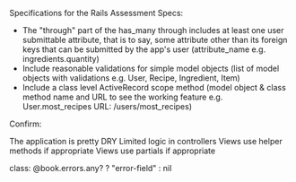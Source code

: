 Specifications for the Rails Assessment
Specs:

 - The "through" part of the has_many through includes at least one user submittable attribute, that is to say, some attribute other than its foreign keys that can be submitted by the app's user (attribute_name e.g. ingredients.quantity)
 - Include reasonable validations for simple model objects (list of model objects with validations e.g. User, Recipe, Ingredient, Item)
 - Include a class level ActiveRecord scope method (model object & class method name and URL to see the working feature e.g. User.most_recipes URL: /users/most_recipes)
 
 
Confirm:

 The application is pretty DRY
 Limited logic in controllers
 Views use helper methods if appropriate
 Views use partials if appropriate

 class: @book.errors.any? ? "error-field" : nil